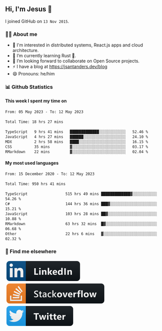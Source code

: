 ## Hi, I'm Jesus 👋

I joined GitHub on `13 Nov 2015`.

<!-- Talking about you -->

### 👨‍💻 About me

- 👦 I'm interested in distributed systems, React.js apps and cloud architecture.
- 🌱 I’m currently learning Rust 🦀.
- 👯 I’m looking forward to collaborate on Open Source projects.
- ⚡️ I have a blog at <https://jsantanders.dev/blog>
- 😄 Pronouns: he/him

### 📊 Github Statistics

#### This week I spent my time on

<!--START_SECTION:weekly-->

```text
From: 05 May 2023 - To: 12 May 2023

Total Time: 18 hrs 27 mins

TypeScript   9 hrs 41 mins   █████████████░░░░░░░░░░░░   52.46 %
JavaScript   4 hrs 27 mins   ██████░░░░░░░░░░░░░░░░░░░   24.10 %
MDX          2 hrs 58 mins   ████░░░░░░░░░░░░░░░░░░░░░   16.15 %
CSS          35 mins         ▓░░░░░░░░░░░░░░░░░░░░░░░░   03.17 %
RMarkdown    22 mins         ▓░░░░░░░░░░░░░░░░░░░░░░░░   02.04 %
```

<!--END_SECTION:weekly-->

#### My most used languages

<!--START_SECTION:alltime-->

```text
From: 15 December 2020 - To: 12 May 2023

Total Time: 950 hrs 41 mins

TypeScript                 515 hrs 49 mins █████████████▓░░░░░░░░░░░   54.26 %
C#                         144 hrs 36 mins ███▓░░░░░░░░░░░░░░░░░░░░░   15.21 %
JavaScript                 103 hrs 28 mins ██▓░░░░░░░░░░░░░░░░░░░░░░   10.88 %
RMarkdown                  63 hrs 32 mins  █▓░░░░░░░░░░░░░░░░░░░░░░░   06.68 %
Other                      22 hrs 6 mins   ▓░░░░░░░░░░░░░░░░░░░░░░░░   02.32 %
```

<!--END_SECTION:alltime-->

### 📢 Find me elsewhere

<p>
  <a target="_blank" href="https://linkedin.com/in/jsantanders">
    <img src="https://github.com/jsantanders/jsantanders/blob/master/img/linkedin.svg" alt="LinkedIn" style="vertical-align:top; margin:4px">
  </a>
  
  <a target="_blank" href="https://stackoverflow.com/users/7318331/jesus-santander">
    <img src="https://github.com/jsantanders/jsantanders/blob/master/img/stackoverflow.svg" alt="StackOverflow" style="vertical-align:top; margin:4px">
  </a>
  
  <a target="_blank" href="http://twitter.com/jsantanders">
    <img src="https://github.com/jsantanders/jsantanders/blob/master/img/twitter.svg" alt="Twitter" style="vertical-align:top; margin:4px">
  </a>
</p>
